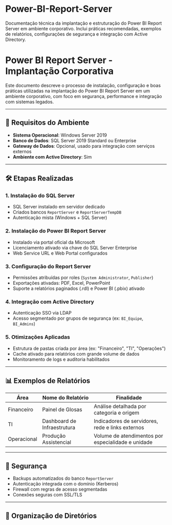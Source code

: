 # Power-BI-Report-Server
Documentação técnica da implantação e estruturação do Power BI Report Server em ambiente corporativo. Inclui práticas recomendadas, exemplos de relatórios, configurações de segurança e integração com Active Directory.
# Power BI Report Server - Implantação Corporativa

Este documento descreve o processo de instalação, configuração e boas práticas utilizadas na implantação do Power BI Report Server em um ambiente corporativo, com foco em segurança, performance e integração com sistemas legados.

---

## 🔧 Requisitos do Ambiente

- **Sistema Operacional**: Windows Server 2019
- **Banco de Dados**: SQL Server 2019 Standard ou Enterprise
- **Gateway de Dados**: Opcional, usado para integração com serviços externos
- **Ambiente com Active Directory**: Sim

---

## 🛠️ Etapas Realizadas

### 1. Instalação do SQL Server
- SQL Server instalado em servidor dedicado
- Criados bancos `ReportServer` e `ReportServerTempDB`
- Autenticação mista (Windows + SQL Server)

### 2. Instalação do Power BI Report Server
- Instalado via portal oficial da Microsoft
- Licenciamento ativado via chave do SQL Server Enterprise
- Web Service URL e Web Portal configurados

### 3. Configuração do Report Server
- Permissões atribuídas por roles (`System Administrator`, `Publisher`)
- Exportações ativadas: PDF, Excel, PowerPoint
- Suporte a relatórios paginados (.rdl) e Power BI (.pbix) ativado

### 4. Integração com Active Directory
- Autenticação SSO via LDAP
- Acesso segmentado por grupos de segurança (ex: `BI_Equipe`, `BI_Admins`)

### 5. Otimizações Aplicadas
- Estrutura de pastas criada por área (ex: "Financeiro", "TI", "Operações")
- Cache ativado para relatórios com grande volume de dados
- Monitoramento de logs e auditoria habilitados

---

## 📊 Exemplos de Relatórios

| Área         | Nome do Relatório           | Finalidade                                           |
|--------------|-----------------------------|------------------------------------------------------|
| Financeiro   | Painel de Glosas            | Análise detalhada por categoria e origem             |
| TI           | Dashboard de Infraestrutura | Indicadores de servidores, rede e links externos     |
| Operacional  | Produção Assistencial       | Volume de atendimentos por especialidade e unidade   |

---

## 🔐 Segurança

- Backups automatizados do banco `ReportServer`
- Autenticação integrada com o domínio (Kerberos)
- Firewall com regras de acesso segmentadas
- Conexões seguras com SSL/TLS

---

## 📂 Organização de Diretórios

